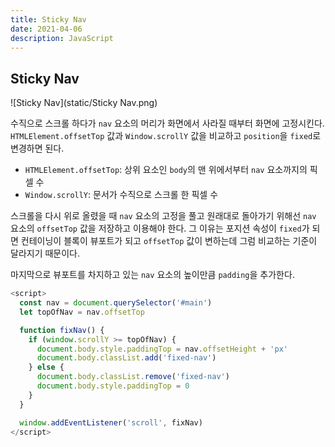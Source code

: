 ```yaml
---
title: Sticky Nav
date: 2021-04-06
description: JavaScript
---
```


## Sticky Nav

![Sticky Nav](static/Sticky Nav.png)

수직으로 스크롤 하다가 `nav` 요소의 머리가 화면에서 사라질 때부터 화면에 고정시킨다. `HTMLElement.offsetTop` 값과 `Window.scrollY` 값을 비교하고 `position`을 `fixed`로 변경하면 된다.

- `HTMLElement.offsetTop`: 상위 요소인 `body`의 맨 위에서부터 `nav` 요소까지의 픽셀 수
- `Window.scrollY`: 문서가 수직으로 스크롤 한 픽셀 수

스크롤을 다시 위로 올렸을 때 `nav` 요소의 고정을 풀고 원래대로 돌아가기 위해선 `nav` 요소의 `offsetTop` 값을 저장하고 이용해야 한다. 그 이유는 포지션 속성이 `fixed`가 되면 컨테이닝이 블록이 뷰포트가 되고 `offsetTop` 값이 변하는데 그럼 비교하는 기준이 달라지기 때문이다. 

마지막으로 뷰포트를 차지하고 있는 `nav` 요소의 높이만큼 `padding`을 추가한다.

```javascript
<script>
  const nav = document.querySelector('#main')
  let topOfNav = nav.offsetTop

  function fixNav() {
    if (window.scrollY >= topOfNav) {
      document.body.style.paddingTop = nav.offsetHeight + 'px'
      document.body.classList.add('fixed-nav')
    } else {
      document.body.classList.remove('fixed-nav')
      document.body.style.paddingTop = 0
    }
  }

  window.addEventListener('scroll', fixNav)
</script>
```


